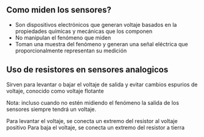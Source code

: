 ## Como miden los sensores?

* Son dispositivos electrónicos que generan voltaje basados en la propiedades químicas y mecánicas que los componen
* No manipulan el fenómeno que miden
* Toman una muestra del fenómeno y generan una señal eléctrica que proporcionalmente representan su medición



## Uso de resistores en sensores analogicos

Sirven para levantar o bajar el voltaje de salida y evitar cambios espurios de voltaje, conocido como voltaje flotante

Nota: incluso cuando no estén midiendo el fenómeno la salida de los sensores siempre tendrá un voltaje.

Para levantar el voltaje, se conecta un extremo del resistor al voltaje positivo
Para baja el voltaje, se conecta un extremo del resistor a tierra


